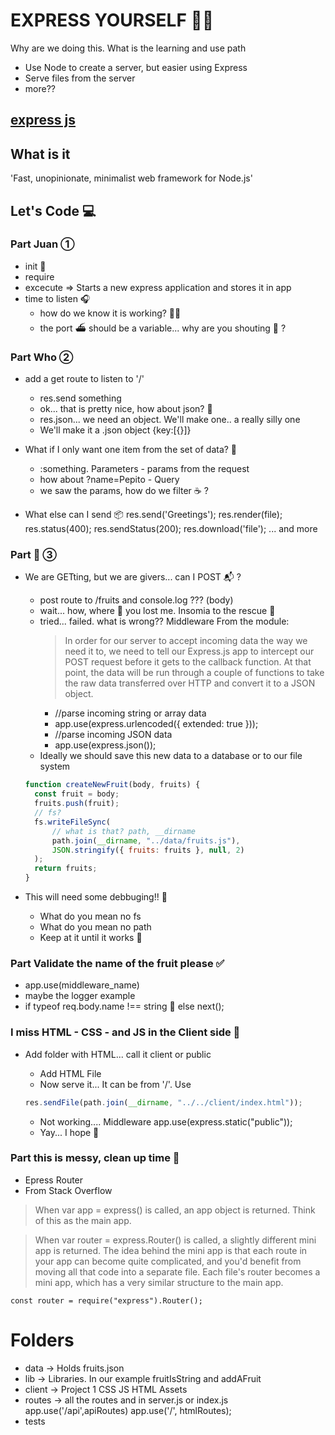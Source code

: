 # EXPRESS YOURSELF 👩‍🎤

Why are we doing this. What is the learning and use path

- Use Node to create a server, but easier using Express
- Serve files from the server
- more??

## [express js](expressjs.com)

## What is it

'Fast, unopinionate, minimalist web framework for Node.js'

## Let's Code 💻

### Part Juan ①

- init 🏁
- require
- excecute => Starts a new express application and stores it in app
- time to listen 🎧
  - how do we know it is working? 🤷‍♀️
  - the port ⛴ should be a variable... why are you shouting 📢 ?

### Part Who ②

- add a get route to listen to '/'

  - res.send something
  - ok... that is pretty nice, how about json? 🏒
  - res.json... we need an object. We'll make one.. a really silly one
  - We'll make it a .json object {key:[{}]}

- What if I only want one item from the set of data? 🔎

  - :something. Parameters - params from the request
  - how about ?name=Pepito - Query
  - we saw the params, how do we filter ☕️ ?

- What else can I send 📦
  res.send('Greetings');
  res.render(file);
  res.status(400);
  res.sendStatus(200);
  res.download('file');
  ... and more

### Part 🌳 ③

- We are GETting, but we are givers... can I POST 📬 ?

  - post route to /fruits and console.log ??? (body)
  - wait... how, where 🙁 you lost me. Insomia to the rescue 🛌
  - tried... failed. what is wrong?? Middleware
    From the module:
    > In order for our server to accept incoming data the way we need it to, we need to tell our Express.js app to intercept our POST request before it gets to the callback function. At that point, the data will be run through a couple of functions to take the raw data transferred over HTTP and convert it to a JSON object.
    - //parse incoming string or array data
    - app.use(express.urlencoded({ extended: true }));
    - //parse incoming JSON data
    - app.use(express.json());
  - Ideally we should save this new data to a database or to our file system

  ```js
  function createNewFruit(body, fruits) {
  	const fruit = body;
  	fruits.push(fruit);
  	// fs?
  	fs.writeFileSync(
  		// what is that? path, __dirname
  		path.join(__dirname, "../data/fruits.js"),
  		JSON.stringify({ fruits: fruits }, null, 2)
  	);
  	return fruits;
  }
  ```

- This will need some debbuging!! 🐞
  - What do you mean no fs
  - What do you mean no path
  - Keep at it until it works 🔧

### Part Validate the name of the fruit please ✅

- app.use(middleware_name)
- maybe the logger example
- if typeof req.body.name !== string 🙁 else next();

### I miss HTML - CSS - and JS in the Client side 🏡

- Add folder with HTML... call it client or public

  - Add HTML File
  - Now serve it... It can be from '/'. Use

  ```js
  res.sendFile(path.join(__dirname, "../../client/index.html"));
  ```

  - Not working.... Middleware app.use(express.static("public"));
  - Yay... I hope 🤞

### Part this is messy, clean up time 🧹

- Epress Router
- From Stack Overflow

> When var app = express() is called, an app object is returned. Think of this as the main app.

> When var router = express.Router() is called, a slightly different mini app is returned. The idea behind the mini app is that each route in your app can become quite complicated, and you'd benefit from moving all that code into a separate file. Each file's router becomes a mini app, which has a very similar structure to the main app.

```
const router = require("express").Router();
```

# Folders

- data -> Holds fruits.json
- lib -> Libraries. In our example fruitIsString and addAFruit
- client -> Project 1 CSS JS HTML Assets
- routes -> all the routes and in server.js or index.js app.use('/api',apiRoutes) app.use('/', htmlRoutes);
- tests
